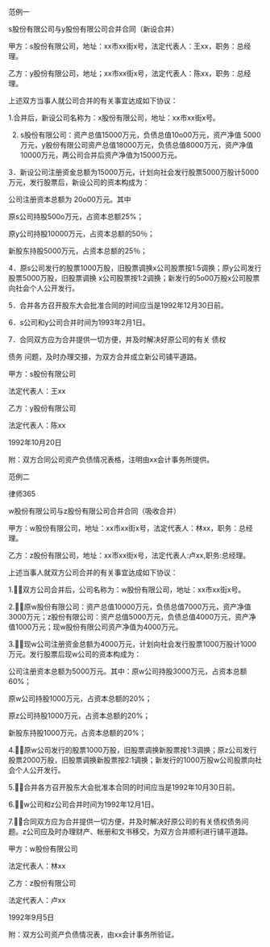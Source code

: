 
 范例一
 
 s股份有限公司与y股份有限公司合并合同（新设合并）
 
 甲方：s股份有限公司，地址：xx市xx街x号，法定代表人：王xx，职务：总经理。
 
 乙方：y股份有限公司，地址；xx市xx街x号，法定代表人：陈xx，职务：总经理。
 
 上述双方当事人就公司合并的有关事宜达成如下协议：
 
 1.合并后，新设公司名称为：x股份有限公司，地址：xx市xx街x号。
 
 2. s股份有限公司：资产总值15000万元，负债总值10o00万元，资产净值 5000万元，y股份有限公司资产总值18000万元，负债总值8000万元，资产净值10000万元，两公司合并后资产净值为15000万元。 
 
 3．新设公司注册资金总额为15000万元，计划向社会发行股票5000万股计5000万元，发行股票后，新设公司的资本构成为：
 
 公司注册资本总额为 20o00万元。其中
 
 原s公司持股500o万元，占资本总额25%； 
 
 原y公司持股10000万元，占资本总额的50％；
 
 新股东持股5000万元，占资本总额的25％；
 
 4．原s公司发行的股票1000万股，旧股票调换x公司股票按1:5调换；原y公司发行股票5000万股，旧股票调换 x公司股票按1:2调换；新发行的5o00万股x公司股票向社会个人公开发行。
 
 5．合并各方召开股东大会批准合同的时间应当是1992年12月30日前。
 
 6．s公司和y公司合并时间为1993年2月1日。
 
 7．合同双方应为合并提供一切方便，并及时解决好原公司的有关
债权

债务
问题，及时办理交接，为双方合并成立新公司铺平道路。
 
 甲方：s股份有限公司
 
 法定代表人：王xx
 
 乙方：y股份有限公司
 
 法定代表人：陈xx
 
 1992年10月20日
 
 附：双方合同公司资产负债情况表格，注明由xx会计事务所提供。
 
 范例二
 




 
律师365






 w股份有限公司与z股份有限公司合并合同（吸收合并）

 

 甲方：w股份有限公司，地址：xx市xx街x号，法定代表人：林xx，职务：总经理。

 

 乙方：z股份有限公司，地址：xx市xx街x号，法定代表人:卢xx,职务:总经理。

 

 上述当事人就双方公司合并的有关事宜达成如下协议：

 

 1.双方公司合并后，公司名称为：w股份有限公司，地址：xx市xx街x号。

 

 2.原w股份有限公司：资产总值10000万元，负债总值7000万元，资产净值3000万元；z股份有限公司：资产总值5000万元，负债总值4000万元，资产净值1000万元；现w股份有限公司资产净值为4000万元。

 

 3.现w公司注册资金总额为4000万元，计划向社会发行股票1000万股计1000万元。发行股票后现w公司的资本构成为：

 

 公司注册资本总额为5000万元。其中：原w公司持股3000万元，占资本总额60%；

 

 原w公司持股1000万元，占资本总额的20%；

 

 原z公司持股1000万元，占资本总额的20%；

 

 新股东持股1000万元，占资本总额的20%；

 

 4.原w公司发行的股票1000万股，旧股票调换新股票按1:3调换；原z公司发行股票2000万股，旧股票调换新股票按2:1调换；新发行的1000万股w公司股票向社会个人公开发行。

 

 5.合并各方召开股东大会批准本合同的时间应当是1992年10月30日前。

 

 6.w公司和z公司合并时间为1992年12月1日。

 

 7.合同双方应为合并提供一切方便，并及时解决好原公司的有关债权债务问题。z公司应及时办理财产、帐册和文书移交，为双方合并顺利进行铺平道路。

 

 甲方：w股份有限公司

 

 法定代表人：林xx

 

 乙方：z股份有限公司

 

 法定代表人：卢xx

 

 1992年9月5日

 

 附：双方公司资产负债情况表，由xx会计事务所验证。 


 

 
 
 
 
 
  


  
 

  


  


  
 
 
 
 

